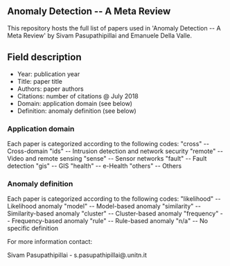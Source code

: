 ## Anomaly Detection -- A Meta Review

This repository hosts the full list of papers used in 'Anomaly Detection -- A Meta Review' by Sivam Pasupathipillai and Emanuele Della Valle.

## Field description
- Year: publication year
- Title: paper title
- Authors: paper authors
- Citations: number of citations @ July 2018
- Domain: application domain (see below)
- Definition: anomaly definition (see below)

### Application domain
Each paper is categorized according to the following codes:
"cross" -- Cross-domain
"ids" -- Intrusion detection and network security
"remote" -- Video and remote sensing
"sense" -- Sensor networks
"fault" -- Fault detection
"gis" -- GIS
"health" -- e-Health
"others" -- Others

### Anomaly definition
Each paper is categorized according to the following codes:
"likelihood" -- Likelihood anomaly
"model" -- Model-based anomaly
"similarity" -- Similarity-based anomaly
"cluster" -- Cluster-based anomaly
"frequency" -- Frequency-based anomaly
"rule" -- Rule-based anomaly
"n/a" -- No specific definition

For more information contact:

Sivam Pasupathipillai - s.pasupathipillai@.unitn.it